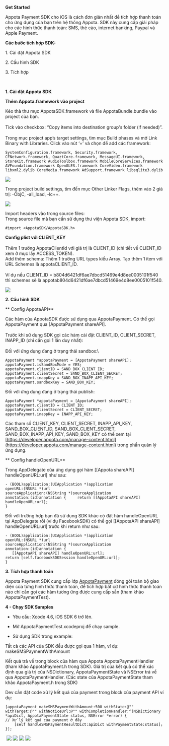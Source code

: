 **Get Started**

Appota Payment SDK cho iOS là cách đơn giản nhất để tích hợp thanh toán
cho ứng dụng của bạn trên hệ thống Appota. SDK này cung cấp giải pháp
cho các hình thức thanh toán: SMS, thẻ cào, internet banking, Paypal và
Apple Payment.

**Các bước tích hợp SDK:**

​1. Cài đặt Appota SDK

​2. Cấu hình SDK

​3. Tích hợp

 

**1. Cài đặt Appota SDK**

**Thêm Appota.framework vào project**

Kéo thả thư mục AppotaSDK.framework và file AppotaBundle.bundle vào
project của bạn.\
 \
 Tick vào checkbox: “Copy items into destination group's folder (if
needed)”.\
 \
 Trong mục project app’s target settings, tìm mục Build phases và mở
Link Binary with Libraries. Click vào nút ‘+’ và chọn để add các
framework:

    SystemConfiguration.framework, Security.framework, CFNetwork.framework, QuaztCore.framework, MessageUI.framework, StoreKit.framework AudioToolbox.framework MobileCoreServices.framework 
    AVFoundation.framework OpenGLES.framework CoreVideo.framework libxml2.dylib CoreMedia.framework AdSupport.framework libsqlite3.dylib

![](step1.jpg)

Trong project build settings, tìm đến mục Other Linker Flags, thêm vào 2
giá trị: -ObjC, -all\_load, -lc++.

![](step2.jpg)

Import headers vào trong source files:\
 Trong source file mà bạn cần sử dụng thư viện Appota SDK, import:

    #import <AppotaSDK/AppotaSDK.h>

**Config plist với CLIENT\_KEY**\
 \
 Thêm 1 trường AppotaClientId với giá trị là CLIENT\_ID (chi tiết về
CLIENT\_ID xem ở mục lấy ACCESS\_TOKEN).\
 Add thêm schema: Thêm 1 trường URL types kiểu Array. Tạo thêm 1 item
với URL Schemes là appotaCLIENT\_ID.\
 \
 Ví dụ nếu CLIENT\_ID = b804d6421df6ae7dbcd51469e4d8ee0005101f540 thì
schemes sẽ là appotab804d6421df6ae7dbcd51469e4d8ee0005101f540.

![](step3.jpg)

**2. Cấu hình SDK**

** Config AppotaAPI**

Các hàm của AppotaSDK được sử dụng qua AppotaPayment. Có thể gọi
AppotaPayment qua [AppotaPayment shareAPI].\
 \
 Trước khi sử dụng SDK gọi các hàm cài đặt CLIENT\_ID, CLIENT\_SECRET,
INAPP\_ID (chỉ cần gọi 1 lần duy nhất):\
 \
 Đối với ứng dụng đang ở trạng thái sandbox:\

    AppotaPayment *appotaPayment = [AppotaPayment shareAPI];
    appotaPayment.isSandBoxMode = YES;
    appotaPayment.clientID = SAND_BOX_CLIENT_ID;
    appotaPayment.clientSecret = SAND_BOX_CLIENT_SECRET;
    appotaPayment.inappKey = SAND_BOX_INAPP_API_KEY;
    appotaPayment.sandboxKey = SAND_BOX_KEY;

Đối với ứng dụng đang ở trạng thái publish:

    AppotaPayment *appotaPayment = [AppotaPayment shareAPI];
    appotaPayment.clientID = CLIENT_ID;
    appotaPayment.clientSecret = CLIENT_SECRET;
    appotaPayment.inappKey = INAPP_API_KEY;

Các tham số CLIENT\_KEY, CLIENT\_SECRET, INAPP\_API\_KEY,
SAND\_BOX\_CLIENT\_ID, SAND\_BOX\_CLIENT\_SECRET,
SAND\_BOX\_INAPP\_API\_KEY, SAND\_BOX\_KEY có thể xem tại
[https://developer.appota.com/manage-content.html](https://developer.appota.com/manage-content.html)
trong phần quản lý ứng dụng.

** Config handleOpenURL**

Trong AppDelegate của ứng dụng gọi hàm [[Appota shareAPI]
handleOpenURL:url] như sau:

    - (BOOL)application:(UIApplication *)application
    openURL:(NSURL *)url
    sourceApplication:(NSString *)sourceApplication
    annotation:(id)annotation {     return [[AppotaAPI shareAPI] handleOpenURL:url];
    }

Đối với trường hợp bạn đã sử dụng SDK khác có đặt hàm handleOpenURL tại
AppDelegate rồi (ví dụ FacebookSDK) có thể gọi [[AppotaAPI shareAPI]
handleOpenURL:url] trước khi return như sau:

    - (BOOL)application:(UIApplication *)application
    openURL:(NSURL *)url
    sourceApplication:(NSString *)sourceApplication
    annotation:(id)annotation {
       [[AppotaAPI shareAPI] handleOpenURL:url];
    return [self.facebookSDKSession handleOpenURL:url];
    }

**3. Tích hợp thanh toán**

Appota Payment SDK cung cấp lớp [AppotaPayment](AppotaPayment.html) đóng
gói toàn bộ giao diện của từng hình thức thanh toán, để tích hợp bất cứ
hình thức thanh toán nào chỉ cần gọi các hàm tương ứng được cung cấp sẵn
(tham khảo AppotaPaymentTest).

**4 - Chạy SDK Samples**

- Yêu cầu: Xcode 4.6, iOS SDK 6 trở lên.

- Mở AppotaPaymentTest.xcodeproj để chạy sample.

- Sử dụng SDK trong example:

Tất cả các API của SDK đều được gọi qua 1 hàm, ví dụ:\
 makeSMSPaymentWithAmount

Kết quả trả về trong block của hàm qua Appota AppotaPaymentHandler (tham
khảo AppotaPayment.h trong SDK). Giá trị của kết quả có thể xác định qua
giá trị của NSDictionary, AppotaPaymentState và NSError trả về qua
AppotaPaymentHandler. (Các state của AppotaPaymentState tham khảo
AppotaPayment.h trong SDK)

Dev cần đặt code xử lý kết quả của payment trong block của payment API
ví dụ:

    [appotaPayment makeSMSPaymentWithAmount:500 withState:@"" withTarget:@"" withNoticeUrl:@"" withCompletionHandler:^(NSDictionary *apiDict, AppotaPaymentState status, NSError *error) {
    // Xử lý kết quả của payment ở đây
        [self handleSMSPaymentResultDict:apiDict withPaymentState:status];
    }];

 ![](sample1.png) ![](sample2.png) ![](sample3.png) ![](sample4.png)
